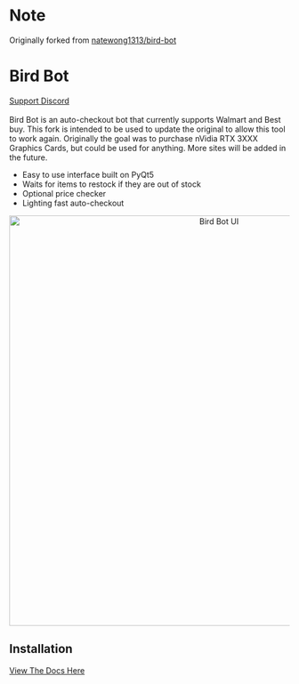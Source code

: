 # Note
Originally forked from [natewong1313/bird-bot](https://github.com/natewong1313/bird-bot)

# Bird Bot
[Support Discord](https://discord.gg/kfAqBKv)<br/><br/>
Bird Bot is an auto-checkout bot that currently supports Walmart and Best buy. This fork is intended to be used to update the original to allow this tool to work again.  Originally the goal was to purchase nVidia RTX 3XXX Graphics Cards, but could be used for anything. More sites will be added in the future.

* Easy to use interface built on PyQt5
* Waits for items to restock if they are out of stock
* Optional price checker
* Lighting fast auto-checkout

<p align="center">
  <img src="https://i.imgur.com/E105F74.png" alt="Bird Bot UI" width="738">
</p>

## Installation
[View The Docs Here](https://nateskicks13.gitbook.io/bird-bot/)

